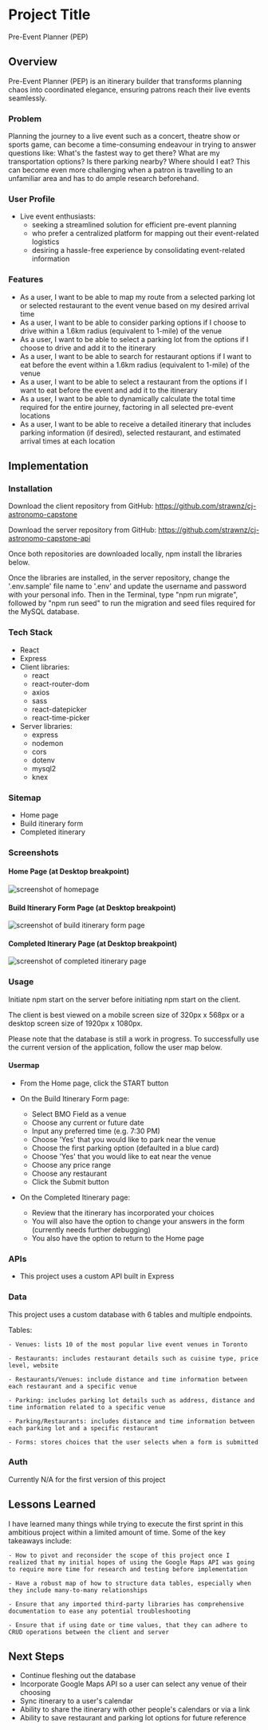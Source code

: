 # Project Title
Pre-Event Planner (PEP)

## Overview
Pre-Event Planner (PEP) is an itinerary builder that transforms planning chaos into coordinated elegance, ensuring patrons reach their live events seamlessly. 

### Problem

Planning the journey to a live event such as a concert, theatre show or sports game, can become a time-consuming endeavour in trying to answer questions like: What's the fastest way to get there? What are my transportation options? Is there parking nearby? Where should I eat? This can become even more challenging when a patron is travelling to an unfamiliar area and has to do ample research beforehand.

### User Profile

- Live event enthusiasts:
    - seeking a streamlined solution for efficient pre-event planning
    - who prefer a centralized platform for mapping out their event-related logistics
    - desiring a hassle-free experience by consolidating event-related information

### Features

- As a user, I want to be able to map my route from a selected parking lot or selected restaurant to the event venue based on my desired arrival time 
- As a user, I want to be able to consider parking options if I choose to drive within a 1.6km radius (equivalent to 1-mile) of the venue
- As a user, I want to be able to select a parking lot from the options if I choose to drive and add it to the itinerary
- As a user, I want to be able to search for restaurant options if I want to eat before the event within a 1.6km radius (equivalent to 1-mile) of the venue
- As a user, I want to be able to select a restaurant from the options if I want to eat before the event and add it to the itinerary
- As a user, I want to be able to dynamically calculate the total time required for the entire journey, factoring in all selected pre-event locations
- As a user, I want to be able to receive a detailed itinerary that includes parking information (if desired), selected restaurant, and estimated arrival times at each location

## Implementation

### Installation
Download the client repository from GitHub:
https://github.com/strawnz/cj-astronomo-capstone

Download the server repository from GitHub:
https://github.com/strawnz/cj-astronomo-capstone-api

Once both repositories are downloaded locally, npm install the libraries below.

Once the libraries are installed, in the server repository, change the '.env.sample' file name to '.env' and update the username and password with your personal info. Then in the Terminal, type "npm run migrate", followed by "npm run seed" to run the migration and seed files required for the MySQL database.

### Tech Stack

- React
- Express
- Client libraries:
    - react
    - react-router-dom
    - axios
    - sass
    - react-datepicker
    - react-time-picker
- Server libraries:
    - express
    - nodemon
    - cors
    - dotenv
    - mysql2
    - knex

### Sitemap

- Home page
- Build itinerary form
- Completed itinerary

### Screenshots 

#### Home Page (at Desktop breakpoint)
![screenshot of homepage](/src/assets/readme/HomePageDesktop.png)

#### Build Itinerary Form Page (at Desktop breakpoint)
![screenshot of build itinerary form page](/src/assets/readme/ItineraryFormPageDesktop.png)

#### Completed Itinerary Page (at Desktop breakpoint)
![screenshot of completed itinerary page](/src/assets/readme/CompletedItineraryPageDesktop.png)

### Usage

Initiate npm start on the server before initiating npm start on the client.

The client is best viewed on a mobile screen size of 320px x 568px or a desktop screen size of 1920px x 1080px.

Please note that the database is still a work in progress. To successfully use the current version of the application, follow the user map below.

#### Usermap
- From the Home page, click the START button

- On the Build Itinerary Form page:
    - Select BMO Field as a venue
    - Choose any current or future date 
    - Input any preferred time (e.g. 7:30 PM)
    - Choose 'Yes' that you would like to park near the venue
    - Choose the first parking option (defaulted in a blue card)
    - Choose 'Yes' that you would like to eat near the venue
    - Choose any price range 
    - Choose any restaurant
    - Click the Submit button

- On the Completed Itinerary page:
    - Review that the itinerary has incorporated your choices
    - You will also have the option to change your answers in the form (currently needs further debugging)
    - You also have the option to return to the Home page

### APIs

- This project uses a custom API built in Express

### Data

This project uses a custom database with 6 tables and multiple endpoints.

Tables:
    
    - Venues: lists 10 of the most popular live event venues in Toronto

    - Restaurants: includes restaurant details such as cuisine type, price level, website

    - Restaurants/Venues: include distance and time information between each restaurant and a specific venue

    - Parking: includes parking lot details such as address, distance and time information related to a specific venue

    - Parking/Restaurants: includes distance and time information between each parking lot and a specific restaurant

    - Forms: stores choices that the user selects when a form is submitted

### Auth

Currently N/A for the first version of this project

## Lessons Learned

I have learned many things while trying to execute the first sprint in this ambitious project within a limited amount of time. 
Some of the key takeaways include:

    - How to pivot and reconsider the scope of this project once I realized that my initial hopes of using the Google Maps API was going to require more time for research and testing before implementation

    - Have a robust map of how to structure data tables, especially when they include many-to-many relationships

    - Ensure that any imported third-party libraries has comprehensive documentation to ease any potential troubleshooting

    - Ensure that if using date or time values, that they can adhere to CRUD operations between the client and server 

## Next Steps

- Continue fleshing out the database
- Incorporate Google Maps API so a user can select any venue of their choosing
- Sync itinerary to a user's calendar 
- Ability to share the itinerary with other people's calendars or via a link
- Ability to save restaurant and parking lot options for future reference